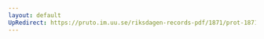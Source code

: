 ```yaml
---
layout: default
UpRedirect: https://pruto.im.uu.se/riksdagen-records-pdf/1871/prot-1871--fk--125/prot-1871--fk--125_001.pdf
---
```

